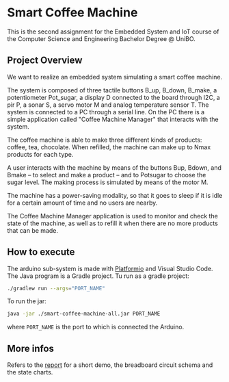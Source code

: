 # Smart Coffee Machine
This is the second assignment for the Embedded System and IoT course of the Computer Science and Engineering Bachelor Degree @ UniBO.

## Project Overview
We want to realize an embedded system simulating a smart coffee machine.

The system is composed of three tactile buttons B_up, B_down, B_make, a potentiometer Pot_sugar, a display D connected to the board through I2C, a pir P, a sonar S, a servo motor M and analog temperature sensor T. The system is connected to a PC through a serial line. On the PC there is a simple application called "Coffee Machine Manager" that interacts with the system.

The coffee machine is able to make three different kinds of products: coffee, tea, chocolate. When refilled, the machine can make up to Nmax products for each type.

A user interacts with the machine by means of the buttons Bup, Bdown, and Bmake – to select and make a product – and to Potsugar to choose the sugar level. The making process is simulated by means of the motor M.

The machine has a power-saving modality, so that it goes to sleep if it is idle for a certain amount of time and no users are nearby.

The Coffee Machine Manager application is used to monitor and check the state of the machine, as well as to refill it when there are no more products that can be made.

## How to execute
The arduino sub-system is made with [Platformio](https://platformio.org) and Visual Studio Code.
The Java program is a Gradle project. Tu run as a gradle project:
```sh
./gradlew run --args="PORT_NAME"
```
To run the jar:
```sh
java -jar ./smart-coffee-machine-all.jar PORT_NAME
```
where `PORT_NAME` is the port to which is connected the Arduino.

## More infos
Refers to the [report](./docs/report.md) for a short demo, the breadboard circuit schema and the state charts.